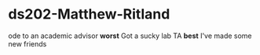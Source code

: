 # ds202-Matthew-Ritland
ode to an academic advisor
**worst**
Got a sucky lab TA 
**best**
I've made some new friends
